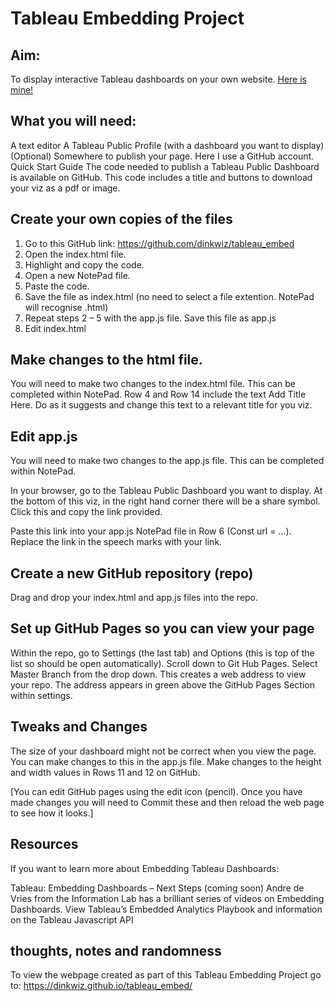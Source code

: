 # Tableau Embedding Project

## Aim:
To display interactive Tableau dashboards on your own website. [Here is mine!](https://csarevalo.github.io/tableau_embed/)

## What you will need:
A text editor
A Tableau Public Profile (with a dashboard you want to display)
(Optional) Somewhere to publish your page. Here I use a GitHub account.
Quick Start Guide
The code needed to publish a Tableau Public Dashboard is available on GitHub. This code includes a title and buttons to download your viz as a pdf or image.

## Create your own copies of the files

1. Go to this GitHub link: https://github.com/dinkwiz/tableau_embed
2. Open the index.html file.
3. Highlight and copy the code.
4. Open a new NotePad file.
5. Paste the code.
6. Save the file as index.html (no need to select a file extention. NotePad will recognise .html)
7. Repeat steps 2 – 5 with the app.js file. Save this file as app.js
8. Edit index.html

## Make changes to the html file.

You will need to make two changes to the index.html file. This can be completed within NotePad. Row 4 and Row 14 include the text Add Title Here. Do as it suggests and change this text to a relevant title for you viz.

## Edit app.js

You will need to make two changes to the app.js file. This can be completed within NotePad.

In your browser, go to the Tableau Public Dashboard you want to display. At the bottom of this viz, in the right hand corner there will be a share symbol. Click this and copy the link provided.

Paste this link into your app.js NotePad file in Row 6 (Const url = …). Replace the link in the speech marks with your link.

## Create a new GitHub repository (repo)

Drag and drop your index.html and app.js files into the repo.

## Set up GitHub Pages so you can view your page

Within the repo, go to Settings (the last tab) and Options (this is top of the list so should be open automatically). Scroll down to Git Hub Pages. Select Master Branch from the drop down. This creates a web address to view your repo. The address appears in green above the GitHub Pages Section within settings.

## Tweaks and Changes

The size of your dashboard might not be correct when you view the page. You can make changes to this in the app.js file. Make changes to the height and width values in Rows 11 and 12 on GitHub.

[You can edit GitHub pages using the edit icon (pencil). Once you have made changes you will need to Commit these and then reload the web page to see how it looks.]

## Resources
If you want to learn more about Embedding Tableau Dashboards:

Tableau: Embedding Dashboards – Next Steps (coming soon)
Andre de Vries from the Information Lab has a brilliant series of videos on Embedding Dashboards.
View Tableau’s Embedded Analytics Playbook and information on the Tableau Javascript API


## thoughts, notes and randomness

To view the webpage created as part of this Tableau Embedding Project go to: 
https://dinkwiz.github.io/tableau_embed/
